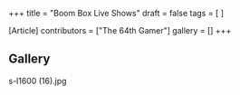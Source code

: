 +++
title = "Boom Box Live Shows"
draft = false
tags = [ ]

[Article]
contributors = ["The 64th Gamer"]
gallery = []
+++
##  Gallery ## 
<gallery>
s-l1600 (16).jpg
</gallery>